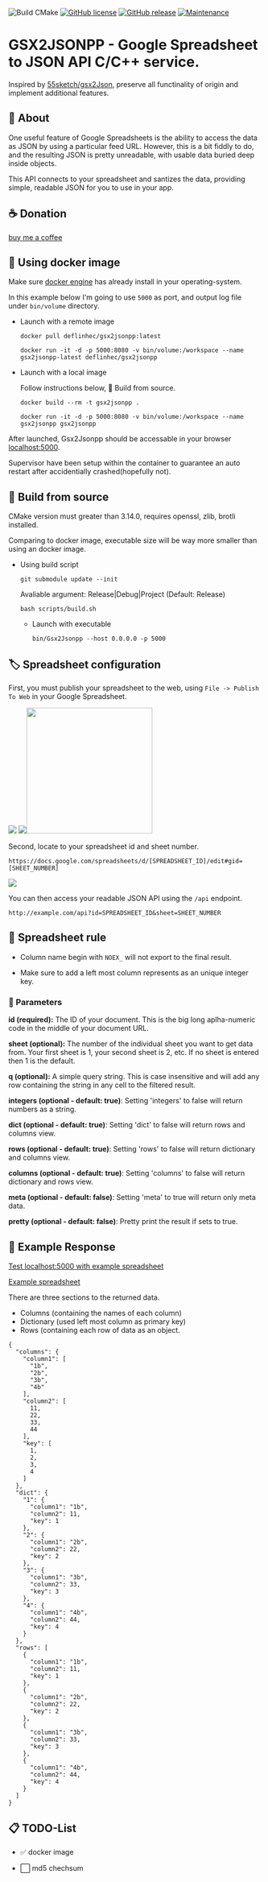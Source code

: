![Build CMake](https://github.com/deflinhec/gsx2jsonpp/workflows/Build%20CMake/badge.svg?branch=master)
[![GitHub license](https://img.shields.io/github/license/deflinhec/gsx2jsonpp.svg)](https://github.com/deflinhec/gsx2jsonpp/blob/master/LICENSE) 
[![GitHub release](https://img.shields.io/github/release/deflinhec/gsx2jsonpp.svg)](https://github.com/deflinhec/gsx2jsonpp/releases/)
[![Maintenance](https://img.shields.io/badge/Maintained%3F-yes-green.svg)](https://github.com/deflinhec/gsx2jsonpp/graphs/commit-activity)
# GSX2JSONPP - Google Spreadsheet to JSON API C/C++ service.

Inspired by [55sketch/gsx2Json](https://github.com/55sketch/gsx2json), preserve all functinality of origin and implement additional features.

## :speech_balloon: About
One useful feature of Google Spreadsheets is the ability to access the data as JSON by using a particular feed URL. However, this is a bit fiddly to do, and the resulting JSON is pretty unreadable, with usable data buried deep inside objects.

This API connects to your spreadsheet and santizes the data, providing simple, readable JSON for you to use in your app.

## :coffee: Donation

[buy me a coffee](https://ko-fi.com/deflinhec) 
 
## :whale: Using docker image

Make sure [docker engine](https://www.docker.com/products/docker-desktop) has already install in your operating-system.

In this example below I'm going to use `5000` as port, and output log file under `bin/volume` directory.

- Launch with a remote image

    ```
    docker pull deflinhec/gsx2jsonpp:latest
    ```
    
    ```
    docker run -it -d -p 5000:8080 -v bin/volume:/workspace --name gsx2jsonpp-latest deflinhec/gsx2jsonpp
    ```

- Launch with a local image
    
    Follow instructions below, :toolbox: Build from source.

    ```
    docker build --rm -t gsx2jsonpp .
    ```
    
    ```
    docker run -it -d -p 5000:8080 -v bin/volume:/workspace --name gsx2jsonpp gsx2jsonpp
    ```

After launched, Gsx2Jsonpp should be accessable in your browser [localhost:5000](http://localhost:5000/hi).

Supervisor have been setup within the container to guarantee an auto restart after accidentially crashed(hopefully not).

## :toolbox: Build from source

CMake version must greater than 3.14.0, requires openssl, zlib, brotli installed.

Comparing to docker image, executable size will be way more smaller than using an docker image.

- Using build script

    ```
    git submodule update --init
    ```

    Avaliable argument: Release|Debug|Project (Default: Release)
    
    ```
    bash scripts/build.sh
    ```
    
    - Launch with executable
        
        ```
        bin/Gsx2Jsonpp --host 0.0.0.0 -p 5000
        ```

## :label: Spreadsheet configuration

First, you must publish your spreadsheet to the web, using `File -> Publish To Web` in your Google Spreadsheet.

![](https://raw.githubusercontent.com/deflinhec/GodotGoogleSheet/master/screenshots/step01.png) ![](https://raw.githubusercontent.com/deflinhec/GodotGoogleSheet/master/screenshots/step02.png)<img src="https://raw.githubusercontent.com/deflinhec/GodotGoogleSheet/master/screenshots/step03.png" width="250" />

Second, locate to your spreadsheet id and sheet number.

```
https://docs.google.com/spreadsheets/d/[SPREADSHEET_ID]/edit#gid=[SHEET_NUMBER]
```

![](https://raw.githubusercontent.com/deflinhec/GodotGoogleSheet/master/screenshots/step04.png)

You can then access your readable JSON API using the `/api` endpoint.

```
http://example.com/api?id=SPREADSHEET_ID&sheet=SHEET_NUMBER
```

## :dart: Spreadsheet rule

- Column name begin with `NOEX_` will not export to the final result.

- Make sure to add a left most column represents as an unique integer key.

### :memo: Parameters

**id (required):** The ID of your document. This is the big long aplha-numeric code in the middle of your document URL.

**sheet (optional):** The number of the individual sheet you want to get data from. Your first sheet is 1, your second sheet is 2, etc. If no sheet is entered then 1 is the default.

**q (optional):** A simple query string. This is case insensitive and will add any row containing the string in any cell to the filtered result.

**integers (optional - default: true)**: Setting 'integers' to false will return numbers as a string.

**dict (optional - default: true)**: Setting 'dict' to false will return rows and columns view.

**rows (optional - default: true)**: Setting 'rows' to false will return dictionary and columns view.

**columns (optional - default: true)**: Setting 'columns' to false will return dictionary and rows view.

**meta (optional - default: false)**: Setting 'meta' to true will return only meta data.

**pretty (optional - default: false)**: Pretty print the result if sets to true.

## :bookmark: Example Response

[Test localhost:5000 with example spreadsheet](http://localhost:5000/api?id=1-DGS8kSiBrPOxvyM1ISCxtdqWt-I7u1Vmcp-XksQ1M4&sheet=1)

[Example spreadsheet](https://docs.google.com/spreadsheets/d/1-DGS8kSiBrPOxvyM1ISCxtdqWt-I7u1Vmcp-XksQ1M4/edit#gid=0)

There are three sections to the returned data.

- Columns (containing the names of each column)
- Dictionary (used left most column as primary key)
- Rows (containing each row of data as an object.

```
{
  "columns": {
    "column1": [
      "1b",
      "2b",
      "3b",
      "4b"
    ],
    "column2": [
      11,
      22,
      33,
      44
    ],
    "key": [
      1,
      2,
      3,
      4
    ]
  },
  "dict": {
    "1": {
      "column1": "1b",
      "column2": 11,
      "key": 1
    },
    "2": {
      "column1": "2b",
      "column2": 22,
      "key": 2
    },
    "3": {
      "column1": "3b",
      "column2": 33,
      "key": 3
    },
    "4": {
      "column1": "4b",
      "column2": 44,
      "key": 4
    }
  },
  "rows": [
    {
      "column1": "1b",
      "column2": 11,
      "key": 1
    },
    {
      "column1": "2b",
      "column2": 22,
      "key": 2
    },
    {
      "column1": "3b",
      "column2": 33,
      "key": 3
    },
    {
      "column1": "4b",
      "column2": 44,
      "key": 4
    }
  ]
}

```


## :clipboard: TODO-List

- :white_check_mark: docker image

- :white_large_square: md5 chechsum

